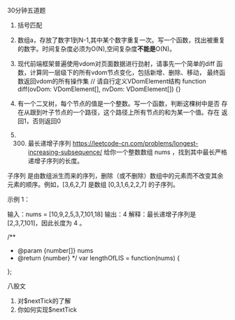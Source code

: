 30分钟五道题
1. 括号匹配
2. 数组a，存放了数字1到N-1,其中某个数字重复一次。写一个函数，找出被重复
的数字。时间复杂度必须为O(N),空间复杂度**不能是**O(N)。
3. 现代前端框架普遍使用vdom对页面数据进行劲射，请事先一个简单的diff
  函数，计算同一层级下的所有vdom节点变化，包括新增、删除、移动，
  最终函数返回vdom的所有操作集
// 请自行定义VDomElement结构
  function diff(ovDom: VDomElement[], nvDom: VDomElement[]) {}

4. 有一个二叉树，每个节点的值是一个整数。写一个函数，判断这棵树中是否
存在从跟到叶子节点的一个路径，这个路径上所有节点的和为某一个值。存在
返回1，否则返回0


5. 300. 最长递增子序列    https://leetcode-cn.com/problems/longest-increasing-subsequence/
给你一个整数数组 nums ，找到其中最长严格递增子序列的长度。

子序列 是由数组派生而来的序列，删除（或不删除）数组中的元素而不改变其余元素的顺序。例如，[3,6,2,7] 是数组 [0,3,1,6,2,2,7] 的子序列。

 
示例 1：

输入：nums = [10,9,2,5,3,7,101,18]
输出：4
解释：最长递增子序列是 [2,3,7,101]，因此长度为 4 。


/**
 * @param {number[]} nums
 * @return {number}
 */
var lengthOfLIS = function(nums) {

};



八股文  
1. 对$nextTick的了解
2. 你如何实现$nextTick
